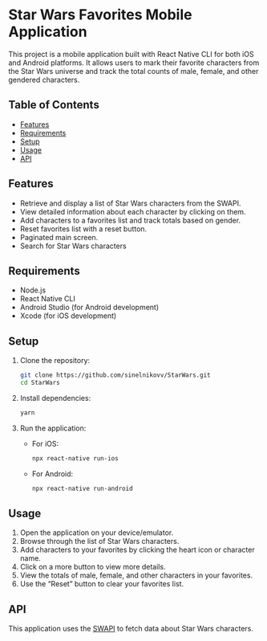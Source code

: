 # Star Wars Favorites Mobile Application

This project is a mobile application built with React Native CLI for both iOS and Android platforms. It allows users to mark their favorite characters from the Star Wars universe and track the total counts of male, female, and other gendered characters.

## Table of Contents
- [Features](#features)
- [Requirements](#requirements)
- [Setup](#setup)
- [Usage](#usage)
- [API](#api)

## Features
- Retrieve and display a list of Star Wars characters from the SWAPI.
- View detailed information about each character by clicking on them.
- Add characters to a favorites list and track totals based on gender.
- Reset favorites list with a reset button.
- Paginated main screen.
- Search for Star Wars characters

## Requirements
- Node.js
- React Native CLI
- Android Studio (for Android development)
- Xcode (for iOS development)

## Setup
1. Clone the repository:
    ```bash
    git clone https://github.com/sinelnikovv/StarWars.git
    cd StarWars
    ```

2. Install dependencies:
    ```bash
    yarn
    ```

3. Run the application:
    - For iOS:
        ```bash
        npx react-native run-ios
        ```
    - For Android:
        ```bash
        npx react-native run-android
        ```

## Usage
1. Open the application on your device/emulator.
2. Browse through the list of Star Wars characters.
3. Add characters to your favorites by clicking the heart icon or character name.
4. Click on a more button to view more details.
5. View the totals of male, female, and other characters in your favorites.
6. Use the “Reset” button to clear your favorites list.

## API
This application uses the [SWAPI](https://swapi.py4e.com/) to fetch data about Star Wars characters.

